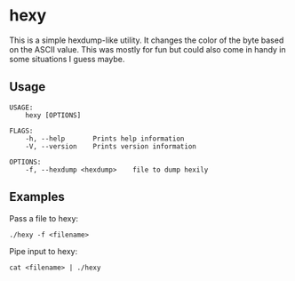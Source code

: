 # hexy

This is a simple hexdump-like utility. It changes the color of the byte based on the ASCII value. This was mostly for fun but could also come in handy in some situations I guess maybe.

## Usage
```
USAGE:
    hexy [OPTIONS]

FLAGS:
    -h, --help       Prints help information
    -V, --version    Prints version information

OPTIONS:
    -f, --hexdump <hexdump>    file to dump hexily
```

## Examples

Pass a file to hexy:
```
./hexy -f <filename>
```

Pipe input to hexy:
```
cat <filename> | ./hexy
```
